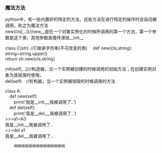 ### 魔法方法  
python中，有一些内置好的特定的方法，这些方法在进行特定的操作时会自动被调用，称之为魔法方法  
new(cls[,..])//new__是在一个对象实例化的时候所调用的第一个方法，第一个参数是这个类，其他参数直接传递给__init__  

class C(str): //C继承字符串(不可改变的类)  def new(cls,string):  
    string=string.upper()  
    return str.new(cls,string)  

init(self[,..])//构造器，当一个实例被创建的时候调用的初始方法；在创建实例对象为其赋值时使用。  
del(self) //析构器，当一个实例被销毁的时候调用的方法  

class A:  
 def new(self):  
  print('我是__init__,我被调用了..')  
 def del(self):  
  print('我是__del__,我被调用了..')  
\>>>a1=A()  
我是__init__,我被调用了..  
\>>>del a1  
我是__del__,我被调用了..  





        啊啊啊啊啊啊啊啊啊啊啊啊啊啊





